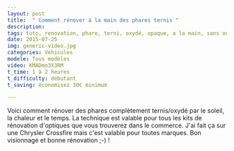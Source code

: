 ```yaml
---
layout: post
title:  " Comment rénover à la main des phares ternis "
description: 
tags: tuto, renovation, phare, terni, oxydé, opaque, a la main, sans outil, kit renovation phare, turtle wax,
date: 2015-07-25 
img: generic-video.jpg
categories: Vehicules
modele: Tous modèles
video: KMADmo3X3RM
t_time: 1 à 2 heures
t_difficulty: débutant
t_saving: économisez 30€ minimum

---
```

Voici comment rénover des phares complètement ternis/oxydé par le soleil, la chaleur et le temps. 
La technique est valable pour tous les kits de rénovation d'optiques que vous trouverez dans le commerce.
J'ai fait ça sur une Chrysler Crossfire mais c'est valable pour toutes marques.
Bon visionnage et bonne rénovation ;-) !